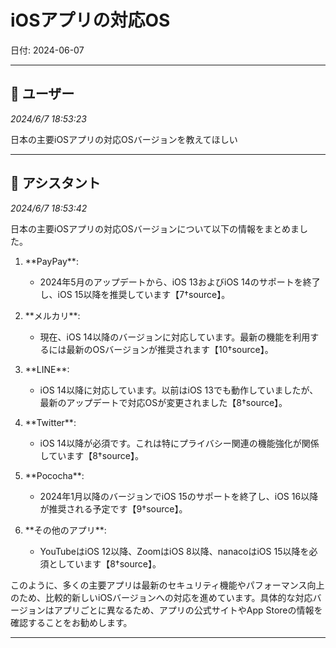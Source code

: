 # iOSアプリの対応OS

日付: 2024-06-07

---

## 👤 ユーザー
*2024/6/7 18:53:23*

日本の主要iOSアプリの対応OSバージョンを教えてほしい

---

## 🤖 アシスタント
*2024/6/7 18:53:42*

日本の主要iOSアプリの対応OSバージョンについて以下の情報をまとめました。

1. \*\*PayPay\*\*:
   - 2024年5月のアップデートから、iOS 13およびiOS 14のサポートを終了し、iOS 15以降を推奨しています【7†source】。

2. \*\*メルカリ\*\*:
   - 現在、iOS 14以降のバージョンに対応しています。最新の機能を利用するには最新のOSバージョンが推奨されます【10†source】。

3. \*\*LINE\*\*:
   - iOS 14以降に対応しています。以前はiOS 13でも動作していましたが、最新のアップデートで対応OSが変更されました【8†source】。

4. \*\*Twitter\*\*:
   - iOS 14以降が必須です。これは特にプライバシー関連の機能強化が関係しています【8†source】。

5. \*\*Pococha\*\*:
   - 2024年1月以降のバージョンでiOS 15のサポートを終了し、iOS 16以降が推奨される予定です【9†source】。

6. \*\*その他のアプリ\*\*:
   - YouTubeはiOS 12以降、ZoomはiOS 8以降、nanacoはiOS 15以降を必須としています【8†source】。

このように、多くの主要アプリは最新のセキュリティ機能やパフォーマンス向上のため、比較的新しいiOSバージョンへの対応を進めています。具体的な対応バージョンはアプリごとに異なるため、アプリの公式サイトやApp Storeの情報を確認することをお勧めします。

---
